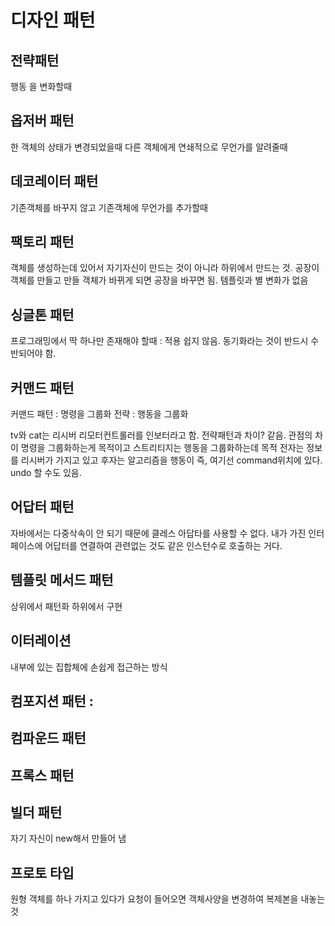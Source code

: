 # 디자인 패턴

## 전략패턴
행동 을 변화할때
## 옵저버 패턴
한 객체의 상태가 변경되었을때 다른 객체에게 연쇄적으로 무언가를 알려줄때
## 데코레이터 패턴
기존객체를 바꾸지 않고 기존객체에 무언가를 추가할때
## 팩토리 패턴
객체를 생성하는데 있어서 자기자신이 만드는 것이 아니라 하위에서 만드는 것. 공장이 객체를 만들고 만들 객체가 바뀌게 되면 공장을 바꾸면 됨. 템플릿과 별 변화가 없음
## 싱글톤 패턴
프로그래밍에서 딱 하나만 존재해야 할때 : 적용 쉽지 않음. 동기화라는 것이 반드시 수반되어야 함.
## 커맨드 패턴
커맨드 패턴 : 명령을 그룹화
전략 : 행동을 그룹화

tv와 cat는 리시버 리모터컨트롤러를 인보터라고 함. 전략패턴과 차이? 같음. 관점의 차이
명령을 그룹화하는게 목적이고 스트리티지는 행동을 그룹화하는데 목적 전자는 정보를 리시버가 가지고 있고 후자는 알고리즘을 행동이 
즉, 여기선 command위치에 있다.  undo 할 수도 있음.
## 어답터 패턴
자바에서는 다중삭속이 안 되기 때문에 클레스 아답타를 사용할 수 없다.  내가 가진 인터페이스에 어답터를 연결하여 관련없는 것도 같은 인스턴수로 호출하는 거다.
## 템플릿 메서드 패턴
상위에서 패턴화 하위에서 구현
## 이터레이션
내부에 있는 집합체에 손쉽게 접근하는 방식
## 컴포지션 패턴 :
## 컴파운드 패턴
## 프록스 패턴
## 빌더 패턴
자기 자신이 new해서 만들어 냄
## 프로토 타입
원형 객체를 하나 가지고 있다가 요청이 들어오면 객체사양을 변경하여 복제본을 내놓는 것
